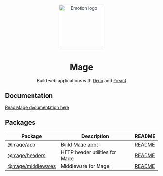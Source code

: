 <p align="center" style="color: #343a40">
  <img src="https://raw.githubusercontent.com/deno-mage/server/main/mage.png" alt="Emotion logo" height="150" width="150">
  <h1 align="center">Mage</h1>
</p>
<div align="center">
  Build web applications with <a href="https://deno.com">Deno</a> and <a href="https://preactjs.com">Preact</a>
</div>

## Documentation

[Read Mage documentation here](https://deno-mage.com)

## Packages

| Package                                               | Description                    | README                                       |
| ----------------------------------------------------- | ------------------------------ | -------------------------------------------- |
| [@mage/app](https://jsr.io/@mage/app)                 | Build Mage apps                | [README](./workspaces/app/README.md)         |
| [@mage/headers](https://jsr.io/@mage/headers)         | HTTP header utilities for Mage | [README](./workspaces/headers/README.md)     |
| [@mage/middlewares](https://jsr.io/@mage/middlewares) | Middleware for Mage            | [README](./workspaces/middlewares/README.md) |
